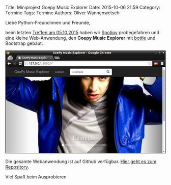 Title: Miniprojekt Goepy Music Explorer
Date: 2015-10-06 21:59
Category: Termine
Tags: Termine
Authors: Oliver Wannenwetsch

Liebe Python-Freundinnen und Freunde,

beim letzten [Treffen am 05.10.2015](http://goepy.de/blog/treffen-5-oktober-2015.html) haben wir [Spotipy](http://spotipy.readthedocs.org/en/latest/) probegefahren und eine kleine Web-Anwendung, den **Goepy Music Explorer** mit [bottle](http://www.bottlepy.org) und Bootstrap gebaut.

![Screenshot](https://raw.githubusercontent.com/deltaflyer/goepy-music-explorer/master/screenshot.png)

Die gesamte Webanwendung ist auf Github verfügbar. [Hier geht es zum Repository](https://github.com/deltaflyer/goepy-music-explorer).

Viel Spaß beim Ausprobieren

